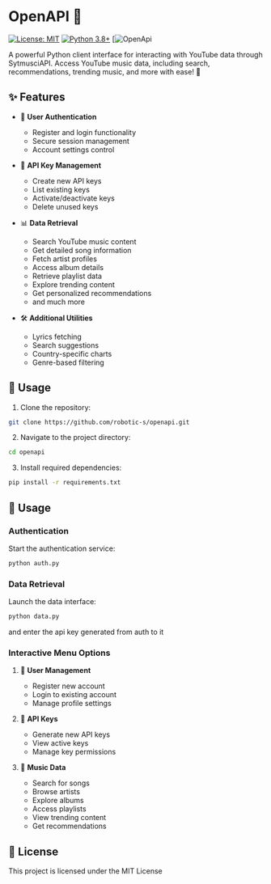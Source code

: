 # OpenAPI 🎵

[![License: MIT](https://img.shields.io/badge/License-MIT-yellow.svg)](https://opensource.org/licenses/MIT)
[![Python 3.8+](https://img.shields.io/badge/python-3.8+-blue.svg)](https://www.python.org/downloads/)
[![OpenApi](https://github.com/robotic-s/openapi/releases/download/asset/openapi.png.webp)

A powerful Python client interface for interacting with YouTube data through SytmusciAPI. Access YouTube music data, including search, recommendations, trending music, and more with ease! 🚀

## ✨ Features

- 🔐 **User Authentication**
  - Register and login functionality
  - Secure session management
  - Account settings control

- 🔑 **API Key Management**
  - Create new API keys
  - List existing keys
  - Activate/deactivate keys
  - Delete unused keys

- 📊 **Data Retrieval**
  - Search YouTube music content
  - Get detailed song information
  - Fetch artist profiles
  - Access album details
  - Retrieve playlist data
  - Explore trending content
  - Get personalized recommendations
  - and much more

- 🛠️ **Additional Utilities**
  - Lyrics fetching
  - Search suggestions
  - Country-specific charts
  - Genre-based filtering

## 🚀 Usage

1. Clone the repository:
```bash
git clone https://github.com/robotic-s/openapi.git
```

2. Navigate to the project directory:
```bash
cd openapi
```

3. Install required dependencies:
```bash
pip install -r requirements.txt
```

## 📖 Usage

### Authentication

Start the authentication service:
```bash
python auth.py
```

### Data Retrieval

Launch the data interface:
```bash
python data.py
```
and enter the api key generated from auth to it

### Interactive Menu Options

1. 👤 **User Management**
   - Register new account
   - Login to existing account
   - Manage profile settings

2. 🔑 **API Keys**
   - Generate new API keys
   - View active keys
   - Manage key permissions

3. 🎵 **Music Data**
   - Search for songs
   - Browse artists
   - Explore albums
   - Access playlists
   - View trending content
   - Get recommendations







## 📄 License

This project is licensed under the MIT License 



